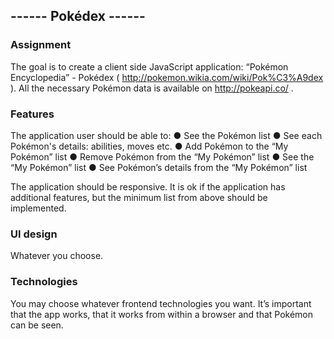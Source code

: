  ## ------ Pokédex ------ ##
 
### Assignment 
The goal is to create a client side JavaScript application: “Pokémon Encyclopedia” - Pokédex
( http://pokemon.wikia.com/wiki/Pok%C3%A9dex ).
All the necessary Pokémon data is available on http://pokeapi.co/ .


### Features
The application user should be able to:
● See the Pokémon list
● See each Pokémon's details: abilities, moves etc.
● Add Pokémon to the “My Pokémon” list
● Remove Pokémon from the “My Pokémon” list
● See the “My Pokémon” list
● See Pokémon’s details from the “My Pokémon” list

The application should be responsive.
It is ok if the application has additional features, but the minimum list from above should be
implemented.


### UI design
Whatever you choose.


### Technologies
You may choose whatever frontend technologies you want. It’s important that the app works,
that it works from within a browser and that Pokémon can be seen.

